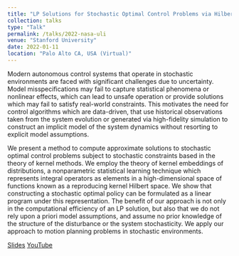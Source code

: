 ```yaml
---
title: "LP Solutions for Stochastic Optimal Control Problems via Hilbert Space Embeddings of Distributions"
collection: talks
type: "Talk"
permalink: /talks/2022-nasa-uli
venue: "Stanford University"
date: 2022-01-11
location: "Palo Alto CA, USA (Virtual)"
---
```


Modern autonomous control systems that operate in stochastic environments are faced with significant challenges due to uncertainty. Model misspecifications may fail to capture statistical phenomena or nonlinear effects, which can lead to unsafe operation or provide solutions which may fail to satisfy real-world constraints. This motivates the need for control algorithms which are data-driven, that use historical observations taken from the system evolution or generated via high-fidelity simulation to construct an implicit model of the system dynamics without resorting to explicit model assumptions.

We present a method to compute approximate solutions to stochastic optimal control problems subject to stochastic constraints based in the theory of kernel methods. We employ the theory of kernel embeddings of distributions, a nonparametric statistical learning technique which represents integral operators as elements in a high-dimensional space of functions known as a reproducing kernel Hilbert space. We show that constructing a stochastic optimal policy can be formulated as a linear program under this representation. The benefit of our approach is not only in the computational efficiency of an LP solution, but also that we do not rely upon a priori model assumptions, and assume no prior knowledge of the structure of the disturbance or the system stochasticity.  We apply our approach to motion planning problems in stochastic environments. 

[Slides](http://academicpages.github.io/files/Presentation_NASA_ULI.pdf)
[YouTube](https://youtu.be/q4Itz-qpoAE?si=JNMGTpL1zQbzs3hg)